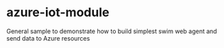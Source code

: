 # azure-iot-module
General sample to demonstrate how to build simplest swim web agent and send data to Azure resources
